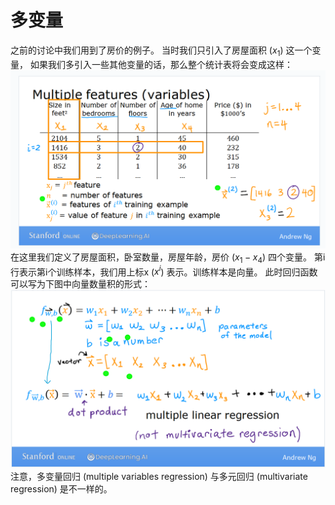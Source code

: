 # 多变量
之前的讨论中我们用到了房价的例子。
当时我们只引入了房屋面积 ($x_1$) 这一个变量，
如果我们多引入一些其他变量的话，那么整个统计表将会变成这样：
![](pictures/variables.png)
在这里我们定义了房屋面积，卧室数量，房屋年龄，房价 ($x_1 - x_4$) 四个变量。
第i行表示第i个训练样本，我们用上标x ($x^i$) 表示。训练样本是向量。
此时回归函数可以写为下图中向量数量积的形式：
![](pictures/models.png)
注意，多变量回归 (multiple variables regression) 与多元回归 (multivariate regression) 是不一样的。

